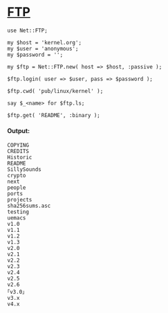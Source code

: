[1]: http://rosettacode.org/wiki/FTP

# [FTP][1]

```perl6
use Net::FTP;
 
my $host = 'kernel.org';
my $user = 'anonymous';
my $password = '';
 
my $ftp = Net::FTP.new( host => $host, :passive );
 
$ftp.login( user => $user, pass => $password );
 
$ftp.cwd( 'pub/linux/kernel' );
 
say $_<name> for $ftp.ls;
 
$ftp.get( 'README', :binary );
```

#### Output:
```
COPYING
CREDITS
Historic
README
SillySounds
crypto
next
people
ports
projects
sha256sums.asc
testing
uemacs
v1.0
v1.1
v1.2
v1.3
v2.0
v2.1
v2.2
v2.3
v2.4
v2.5
v2.6
｢v3.0｣
v3.x
v4.x
```